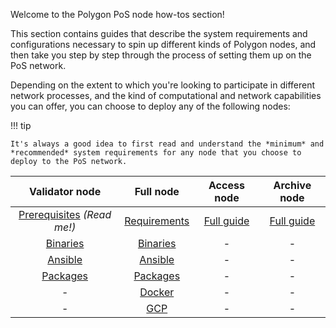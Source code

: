 Welcome to the Polygon PoS node how-tos section!

This section contains guides that describe the system requirements and configurations necessary to spin up different kinds of Polygon nodes, and then take you step by step through the process of setting them up on the PoS network. 

Depending on the extent to which you're looking to participate in different network processes, and the kind of computational and network capabilities you can offer, you can choose to deploy any of the following nodes:

!!! tip

    It's always a good idea to first read and understand the *minimum* and *recommended* system requirements for any node that you choose to deploy to the PoS network.

|                       Validator node                       |                          Full node                          |        Access node         | Archive node |
| :--------------------------------------------------------: | :---------------------------------------------------------: | :------------------------: | :----------: |
| [Prerequisites](validator/prerequisites.md) *(Read me!)* | [Requirements](full-node/full-node-system-requirements.md) | [Full guide](access-node.md) |   [Full guide](erigon-archive-node.md)   |
|        [Binaries](validator/validator-binaries.md)         |        [Binaries](full-node/full-node-binaries.md)         |             -              |      -       |
|         [Ansible](validator/validator-ansible.md)          |         [Ansible](full-node/full-node-ansible.md)          |             -              |      -       |
|        [Packages](validator/validator-packages.md)         |        [Packages](full-node/full-node-packages.md)         |             -              |      -       |
|                             -                              |          [Docker](full-node/full-node-docker.md)           |             -              |      -       |
|                             -                              |             [GCP](full-node/full-node-gcp.md)              |             -              |      -       |

